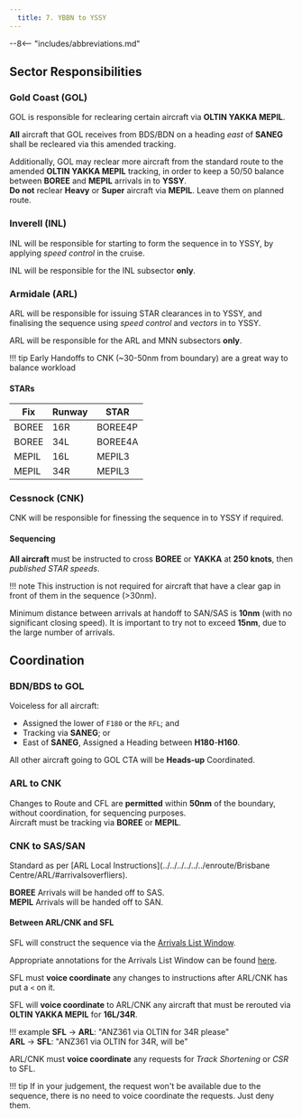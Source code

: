 ```yaml
---
  title: 7. YBBN to YSSY
---
```


--8<-- "includes/abbreviations.md"

## Sector Responsibilities
### Gold Coast (GOL)
GOL is responsible for reclearing certain aircraft via **OLTIN YAKKA MEPIL**.

**All** aircraft that GOL receives from BDS/BDN on a heading *east* of **SANEG** shall be recleared via this amended tracking.

Additionally, GOL may reclear more aircraft from the standard route to the amended **OLTIN YAKKA MEPIL** tracking, in order to keep a 50/50 balance between **BOREE** and **MEPIL** arrivals in to **YSSY**.  
**Do not** reclear **Heavy** or **Super** aircraft via **MEPIL**. Leave them on planned route.

### Inverell (INL)
INL will be responsible for starting to form the sequence in to YSSY, by applying *speed control* in the cruise.

INL will be responsible for the INL subsector **only**.

### Armidale (ARL)
ARL will be responsible for issuing STAR clearances in to YSSY, and finalising the sequence using *speed control* and *vectors* in to YSSY.

ARL will be responsible for the ARL and MNN subsectors **only**.

!!! tip
    Early Handoffs to CNK (~30-50nm from boundary) are a great way to balance workload

#### STARs

| Fix | Runway | STAR |
| ---------- | --- | --- |
| BOREE      | 16R | BOREE4P |
| BOREE      | 34L | BOREE4A |
| MEPIL      | 16L | MEPIL3 |
| MEPIL      | 34R | MEPIL3 |

### Cessnock (CNK)
CNK will be responsible for finessing the sequence in to YSSY if required.

#### Sequencing
**All aircraft** must be instructed to cross **BOREE** or **YAKKA** at **250 knots**, then *published STAR speeds*.

!!! note
    This instruction is not required for aircraft that have a clear gap in front of them in the sequence (>30nm).

Minimum distance between arrivals at handoff to SAN/SAS is **10nm** (with no significant closing speed). It is important to try not to exceed **15nm**, due to the large number of arrivals.

## Coordination
### BDN/BDS to GOL
Voiceless for all aircraft:

- Assigned the lower of `F180` or the `RFL`; and  
- Tracking via **SANEG**; or  
- East of **SANEG**, Assigned a Heading between **H180**-**H160**.

All other aircraft going to GOL CTA will be **Heads-up** Coordinated.

### ARL to CNK
Changes to Route and CFL are **permitted** within **50nm** of the boundary, without coordination, for sequencing purposes.  
Aircraft must be tracking via **BOREE** or **MEPIL**.

### CNK to SAS/SAN
Standard as per [ARL Local Instructions](../../../../../../enroute/Brisbane Centre/ARL/#arrivalsoverfliers).

**BOREE** Arrivals will be handed off to SAS.  
**MEPIL** Arrivals will be handed off to SAN.  

#### Between ARL/CNK and SFL
SFL will construct the sequence via the [Arrivals List Window](../../../../../../controller-skills/sequencing/#arrivals-list).

Appropriate annotations for the Arrivals List Window can be found [here](../../../../../../client/annotations/#sequencingflow).

SFL must **voice coordinate** any changes to instructions after ARL/CNK has put a `<` on it.

SFL will **voice coordinate** to ARL/CNK any aircraft that must be rerouted via **OLTIN YAKKA MEPIL** for **16L/34R**.

!!! example
    <span class="hotline">**SFL** -> **ARL**</span>: "ANZ361 via OLTIN for 34R please"  
    <span class="hotline">**ARL** -> **SFL**</span>: "ANZ361 via OLTIN for 34R, will be"  

ARL/CNK must **voice coordinate** any requests for *Track Shortening* or *CSR* to SFL.

!!! tip
    If in your judgement, the request won't be available due to the sequence, there is no need to voice coordinate the requests. Just deny them.